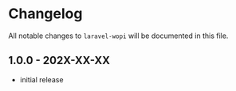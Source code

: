 # Changelog

All notable changes to `laravel-wopi` will be documented in this file.

## 1.0.0 - 202X-XX-XX

- initial release
